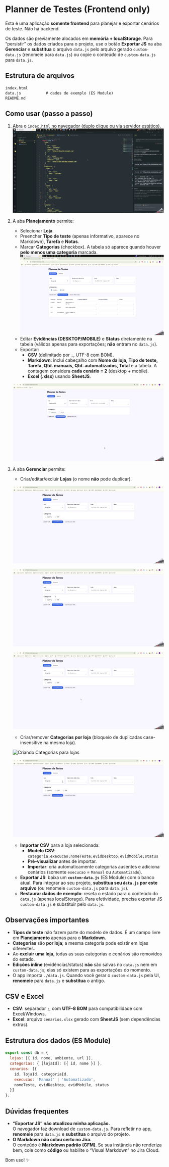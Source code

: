 # Planner de Testes (Frontend only)

Esta é uma aplicação **somente frontend** para planejar e exportar cenários de teste. Não há backend.

Os dados são previamente alocados em **memória + localStorage**. Para “persistir” os dados criados para o projeto, use o botão **Exportar JS** na aba **Gerenciar** e **substitua** o arquivo `data.js` pelo arquivo gerado `custom-data.js` (renomeie para `data.js`) ou copie o conteúdo de `custom-data.js` para `data.js`.

## Estrutura de arquivos
```
index.html
data.js           # dados de exemplo (ES Module)
README.md
```

## Como usar (passo a passo)

1. Abra o `index.html` no navegador (duplo clique ou via servidor estático).
![Abrindo APP.](/images/open_app.gif "Vídeo abrindo App pelo Live Server")

2. A aba **Planejamento** permite:
   - Selecionar **Loja**.
   - Preencher **Tipo de teste** (apenas informativo, aparece no Markdown), **Tarefa** e **Notas**.
   - Marcar **Categorias** (checkbox). A tabela só aparece quando houver **pelo menos uma categoria** marcada.
   ![Apresentando cenários por categorias](/images/categories.gif "Vídeo filtrando cenários por categorias")
   - Editar **Evidências (DESKTOP/MOBILE)** e **Status** diretamente na tabela (válidos apenas para exportações; **não** entram no `data.js`).
   - Exportar:
     - **CSV** (delimitado por `;`, UTF-8 com BOM).
     - **Markdown**: inclui cabeçalho com **Nome da loja, Tipo de teste, Tarefa, Qtd. manuais, Qtd. automatizados, Total** e a tabela. A contagem considera **cada cenário = 2** (desktop + mobile).
     - **Excel (.xlsx)** usando **SheetJS**.

   ![Copiando Markdown para JIRA.](/images/markdown.gif "Vídeo Copiando Markdown para JIRA")    
3. A aba **Gerenciar** permite:
   - Criar/editar/excluir **Lojas** (o nome **não** pode duplicar).

   ![Criando Loja](/images/criandoLoja.gif "Vídeo criando loja e cenários")

   ![Editando Loja](/images/editStore.gif "Vídeo editando loja")

   ![Excluindo Loja](/images/delStore.gif "Vídeo excluindo loja")
   - Criar/remover **Categorias** **por loja** (bloqueio de duplicadas case-insensitive na mesma loja).

   ![Criando Categorias para lojas](/images/createCategory.gif "Vídeo criando categorias")

   ![Removendo categorias](/images/delCategory.gif "Vídeo removendo categoria")
   - **Importar CSV** para a loja selecionada:
     - **Modelo CSV**: `categoria;execucao;nomeTeste;evidDesktop;evidMobile;status`
     - **Pré-visualizar** antes de importar.
     - **Importar**: cria automaticamente categorias ausentes e adiciona cenários (somente `execucao` = `Manual` ou `Automatizado`).
   - **Exportar JS**: baixa um **`custom-data.js`** (ES Module) com o banco atual. Para integrar ao seu projeto, **substitua seu `data.js` por este arquivo** (ou renomeie `custom-data.js` para `data.js`).
   - **Restaurar dados de exemplo**: reseta o estado para o conteúdo do `data.js` (apenas localStorage). Para efetividade, precisa exportar JS `custom-data.js` e substituir pelo `data.js`.

## Observações importantes
- **Tipos de teste** não fazem parte do modelo de dados. É um campo livre em **Planejamento** apenas para o **Markdown**.
- **Categorias** são **por loja**; a mesma categoria pode existir em lojas diferentes.
- Ao **excluir uma loja**, todas as suas categorias e cenários são removidos do estado.
- **Edições inline** (evidências/status) **não** são salvas no `data.js` nem em `custom-data.js`; elas só existem para as exportações do momento.
- O app importa `./data.js`. Quando você gerar o `custom-data.js` pela UI, **renomeie** para `data.js` e **substitua** o antigo.

## CSV e Excel
- **CSV**: separador `;`, com **UTF-8 BOM** para compatibilidade com Excel/Windows.
- **Excel**: arquivo `cenarios.xlsx` gerado com **SheetJS** (sem dependências extras).

## Estrutura dos dados (ES Module)
```js
export const db = {
  lojas: [{ id, nome, ambiente, url }],
  categorias: { [lojaId]: [{ id, nome }] },
  cenarios: [{
    id, lojaId, categoriaId,
    execucao: 'Manual' | 'Automatizado',
    nomeTeste, evidDesktop, evidMobile, status
  }]
};
```

## Dúvidas frequentes
- **“Exportar JS” não atualizou minha aplicação.**  
  O navegador faz download de `custom-data.js`. Para refletir no app, **renomeie** para `data.js` e **substitua** o arquivo do projeto.
- **O Markdown não colou certo no Jira.**  
  O conteúdo é **Markdown padrão (GFM)**. Se sua instância não renderiza bem, cole como **código** ou habilite o “Visual Markdown” no Jira Cloud.

Bom uso! ✨